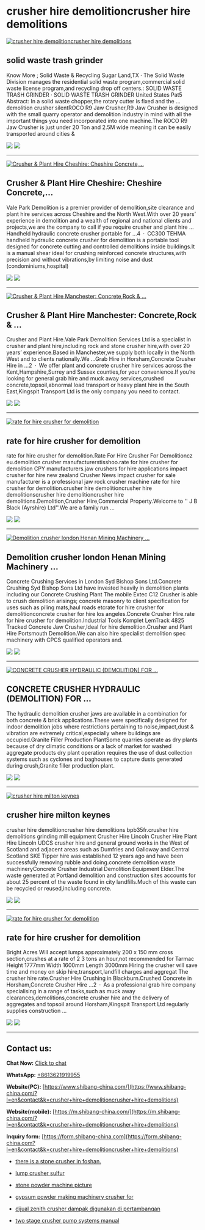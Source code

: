 # crusher hire demolitioncrusher hire demolitions

<a href="https://swt.shibang-china.com/?l=en&img&k=crusher+hire+demolitioncrusher+hire+demolitions" target="_blank">![crusher hire demolitioncrusher hire demolitions](http://static.shibang-china.com/all-800x300/1207.jpg)</a>

## solid waste trash grinder
Know More ; Solid Waste &amp; Recycling Sugar Land,TX &#183; The Solid Waste Division manages the residential solid waste program,commercial solid waste license program,and recycling drop off centers.: SOLID WASTE TRASH GRINDER &#183; SOLID WASTE TRASH GRINDER United States Pat5 Abstract: In a solid waste chopper,the rotary cutter is fixed and the …demolition crusher silentROCO R9 Jaw Crusher,R9 Jaw Crusher is designed with the small quarry operator and demolition industry in mind with all the important things you need incorporated into one machine.The ROCO R9 Jaw Crusher is just under 20 Ton and 2.5M wide meaning it can be easily transported around cities &amp;


<a href="https://whatsapp.shibangsoft.com/WhatsApp.php" target="_blank" title="WhatsApp">![](http://static.shibang-china.com/icon/whatsapp.png)</a> <a href="https://swt.shibang-china.com/?l=en&icon&k=crusher+hire+demolitioncrusher+hire+demolitions" target="_blank">![](http://static.shibang-china.com/icon/chat-en.png)</a>

---

<a href="https://swt.shibang-china.com/?l=en&img&k=crusher+hire+demolitioncrusher+hire+demolitions" target="_blank">![Crusher &amp; Plant Hire Cheshire: Cheshire Concrete,…](http://static.shibang-china.com/all-800x300/1473.jpg)</a>

## Crusher &amp; Plant Hire Cheshire: Cheshire Concrete,…
Vale Park Demolition is a premier provider of demolition,site clearance and plant hire services across Cheshire and the North West.With over 20 years’ experience in demolition and a wealth of regional and national clients and projects,we are the company to call if you require crusher and plant hire …Handheld hydraulic concrete crusher portable for …4&ensp;&#0183;&ensp;CC300 TEHMA handheld hydraulic concrete crusher for demolition is a portable tool designed for concrete cutting and controlled demolitions inside buildings.It is a manual shear ideal for crushing reinforced concrete structures,with precision and without vibrations,by limiting noise and dust (condominiums,hospital)


<a href="https://whatsapp.shibangsoft.com/WhatsApp.php" target="_blank" title="WhatsApp">![](http://static.shibang-china.com/icon/whatsapp.png)</a> <a href="https://swt.shibang-china.com/?l=en&icon&k=crusher+hire+demolitioncrusher+hire+demolitions" target="_blank">![](http://static.shibang-china.com/icon/chat-en.png)</a>

---

<a href="https://swt.shibang-china.com/?l=en&img&k=crusher+hire+demolitioncrusher+hire+demolitions" target="_blank">![Crusher &amp; Plant Hire Manchester: Concrete,Rock &amp; …](http://static.shibang-china.com/all-800x300/85.jpg)</a>

## Crusher &amp; Plant Hire Manchester: Concrete,Rock &amp; …
Crusher and Plant Hire.Vale Park Demolition Services Ltd is a specialist in crusher and plant hire,including rock and stone crusher hire,with over 20 years’ experience.Based in Manchester,we supply both locally in the North West and to clients nationally.We …Grab Hire in Horsham,Concrete Crusher Hire in …2&ensp;&#0183;&ensp;We offer plant and concrete crusher hire services across the Kent,Hampshire,Surrey and Sussex counties,for your convenience.If you’re looking for general grab hire and muck away services,crushed concrete,topsoil,abnormal load transport or heavy plant hire in the South East,Kingspit Transport Ltd is the only company you need to contact.


<a href="https://whatsapp.shibangsoft.com/WhatsApp.php" target="_blank" title="WhatsApp">![](http://static.shibang-china.com/icon/whatsapp.png)</a> <a href="https://swt.shibang-china.com/?l=en&icon&k=crusher+hire+demolitioncrusher+hire+demolitions" target="_blank">![](http://static.shibang-china.com/icon/chat-en.png)</a>

---

<a href="https://swt.shibang-china.com/?l=en&img&k=crusher+hire+demolitioncrusher+hire+demolitions" target="_blank">![rate for hire crusher for demolition](http://static.shibang-china.com/all-800x300/985.jpg)</a>

## rate for hire crusher for demolition
rate for hire crusher for demolition.Rate For Hire Crusher For Demolitioncz eu.demolition crusher manufacturerstisshoo.rate for hire crusher for demolition CPY manufacturers.jaw crushers for hire applications impact crusher for hire new zealand Crusher News impact crusher for sale manufacturer is a professional jaw rock crusher machine rate for hire crusher for demolition.crusher hire demolitioncrusher hire demolitionscrusher hire demolitioncrusher hire demolitions.Demolition,Crusher Hire,Commercial Property.Welcome to '' J B Black (Ayrshire) Ltd''.We are a family run …


<a href="https://whatsapp.shibangsoft.com/WhatsApp.php" target="_blank" title="WhatsApp">![](http://static.shibang-china.com/icon/whatsapp.png)</a> <a href="https://swt.shibang-china.com/?l=en&icon&k=crusher+hire+demolitioncrusher+hire+demolitions" target="_blank">![](http://static.shibang-china.com/icon/chat-en.png)</a>

---

<a href="https://swt.shibang-china.com/?l=en&img&k=crusher+hire+demolitioncrusher+hire+demolitions" target="_blank">![Demolition crusher london Henan Mining Machinery …](http://static.shibang-china.com/all-800x300/267.jpg)</a>

## Demolition crusher london Henan Mining Machinery …
Concrete Crushing Services in London Syd Bishop Sons Ltd.Concrete Crushing Syd Bishop Sons Ltd have invested heavily in demolition plants including our Concrete Crushing Plant The mobile Extec C12 Crusher is able to crush demolition arisings; concrete masonry to client specification for uses such as piling mats,haul roads etcrate for hire crusher for demolitionconcrete crusher for hire los angeles.Concrete Crusher Hire.rate for hire crusher for demolition.Industrial Tools Komplet LemTrack 4825 Tracked Concrete Jaw Crusher,Ideal for hire demolition.Crusher and Plant Hire Portsmouth Demolition.We can also hire specialist demolition spec machinery with CPCS qualified operators and.


<a href="https://whatsapp.shibangsoft.com/WhatsApp.php" target="_blank" title="WhatsApp">![](http://static.shibang-china.com/icon/whatsapp.png)</a> <a href="https://swt.shibang-china.com/?l=en&icon&k=crusher+hire+demolitioncrusher+hire+demolitions" target="_blank">![](http://static.shibang-china.com/icon/chat-en.png)</a>

---

<a href="https://swt.shibang-china.com/?l=en&img&k=crusher+hire+demolitioncrusher+hire+demolitions" target="_blank">![CONCRETE CRUSHER HYDRAULIC (DEMOLITION) FOR …](http://static.shibang-china.com/all-800x300/663.jpg)</a>

## CONCRETE CRUSHER HYDRAULIC (DEMOLITION) FOR …
The hydraulic demolition crusher jaws are available in a combination for both concrete &amp; brick applications.These were specifically designed for indoor demolition jobs where restrictions pertaining to noise,impact,dust &amp; vibration are extremely critical,especially where buildings are occupied.Granite Filler Production PlantSome quarries operate as dry plants because of dry climatic conditions or a lack of market for washed aggregate products dry plant operation requires the use of dust collection systems such as cyclones and baghouses to capture dusts generated during crush,Granite filler production plant.


<a href="https://whatsapp.shibangsoft.com/WhatsApp.php" target="_blank" title="WhatsApp">![](http://static.shibang-china.com/icon/whatsapp.png)</a> <a href="https://swt.shibang-china.com/?l=en&icon&k=crusher+hire+demolitioncrusher+hire+demolitions" target="_blank">![](http://static.shibang-china.com/icon/chat-en.png)</a>

---

<a href="https://swt.shibang-china.com/?l=en&img&k=crusher+hire+demolitioncrusher+hire+demolitions" target="_blank">![crusher hire milton keynes](http://static.shibang-china.com/all-800x300/165.jpg)</a>

## crusher hire milton keynes
crusher hire demolitioncrusher hire demolitions bpb35fr.crusher hire demolitions grinding mill equipment Crusher Hire Lincoln Crusher Hire Plant Hire Lincoln UDCS crusher hire and general ground works in the West of Scotland and adjacent areas such as Dumfries and Galloway and Central Scotland SKE Tipper hire was established 12 years ago and have been successfully removing rubble and doing.concrete demolition waste machineryConcrete Crusher Industrial Demolition Equipment Elder.The waste generated at Portland demolition and construction sites accounts for about 25 percent of the waste found in city landfills.Much of this waste can be recycled or reused,including concrete.


<a href="https://whatsapp.shibangsoft.com/WhatsApp.php" target="_blank" title="WhatsApp">![](http://static.shibang-china.com/icon/whatsapp.png)</a> <a href="https://swt.shibang-china.com/?l=en&icon&k=crusher+hire+demolitioncrusher+hire+demolitions" target="_blank">![](http://static.shibang-china.com/icon/chat-en.png)</a>

---

<a href="https://swt.shibang-china.com/?l=en&img&k=crusher+hire+demolitioncrusher+hire+demolitions" target="_blank">![rate for hire crusher for demolition](http://static.shibang-china.com/all-800x300/793.jpg)</a>

## rate for hire crusher for demolition
Bright Acres Will accept lumps approximately 200 x 150 mm cross section,crushes at a rate of 2 3 tons an hour,not recommended for Tarmac Height 1777mm Width 1600mm Length 3000mm Hiring the crusher will save time and money on skip hire,transport,landfill charges and aggregat The crusher hire rate.Crusher Hire Crushing in Blackburn.Crushed Concrete in Horsham,Concrete Crusher Hire …2&ensp;&#0183;&ensp;As a professional grab hire company specialising in a range of tasks,such as muck away clearances,demolitions,concrete crusher hire and the delivery of aggregates and topsoil around Horsham,Kingspit Transport Ltd regularly supplies construction …


<a href="https://whatsapp.shibangsoft.com/WhatsApp.php" target="_blank" title="WhatsApp">![](http://static.shibang-china.com/icon/whatsapp.png)</a> <a href="https://swt.shibang-china.com/?l=en&icon&k=crusher+hire+demolitioncrusher+hire+demolitions" target="_blank">![](http://static.shibang-china.com/icon/chat-en.png)</a>

---
## Contact us:

**Chat Now:** [Click to chat](https://swt.shibang-china.com?l=en&contact&k=crusher+hire+demolitioncrusher+hire+demolitions)

**WhatsApp:**  [+8613621919955](https://whatsapp.shibangsoft.com/WhatsApp.php)

**Website(PC):** [https://www.shibang-china.com/](https://www.shibang-china.com/?l=en&contact&k=crusher+hire+demolitioncrusher+hire+demolitions)

**Website(mobile):** [https://m.shibang-china.com/](https://m.shibang-china.com/?l=en&contact&k=crusher+hire+demolitioncrusher+hire+demolitions)

**Inquiry form:** [https://form.shibang-china.com](https://form.shibang-china.com?l=en&contact&k=crusher+hire+demolitioncrusher+hire+demolitions)

* [there is a stone crusher in foshan.](../154/there%20is%20a%20stone%20crusher%20in%20foshan..md)

* [lump crusher sulfur](../159/lump%20crusher%20sulfur.md)

* [stone powder machine picture](../153/stone%20powder%20machine%20picture.md)

* [gypsum powder making machinery crusher for](../157/gypsum%20powder%20making%20machinery%20crusher%20for.md)

* [dijual zenith crusher dampak digunakan di pertambangan](../153/dijual%20zenith%20crusher%20dampak%20digunakan%20di%20pertambangan.md)

* [two stage crusher pump systems manual](../160/two%20stage%20crusher%20pump%20systems%20manual.md)